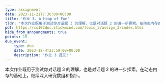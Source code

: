 ```yaml
---
type: assignment
date: 2023-11-21T7:30:00+00:00
title: '作业 3. A Heap of Fun'
tldr: "本次作业既用于测试你对话题 3 的理解，也是对话题 2 的进一步探索。在动态内存的基础上，继续深入研究数组和指针。"
pdf: https://cs102doc.stickmind.com/topic_3/assign_3/index.html
hide_from_announcments: true
points: 15
due_event:
    type: due
    date: 2023-12-4T23:59:00+00:00
    description: '作业 3 提交！'
---
```


本次作业既用于测试你对话题 3 的理解，也是对话题 2 的进一步探索。在动态内存的基础上，继续深入研究数组和指针。
